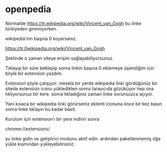 # openpedia

Normalde https://tr.wikipedia.org/wiki/Vincent_van_Gogh  bu linke türkiyeden giremiyorken.

wikipedia'nın başına 0 koyarsanız.

https://tr.0wikipedia.org/wiki/Vincent_van_Gogh

Şeklinde o zaman siteye erişim sağlayabiliyorsunuz.

Tıklayıp bir süre bekleyip sonra linkin başına 0 eklemeye  üşendiğim için böyle bir extension yazdım.

Extension şöyle çalışıyor. mesela bir yerde wikipedia linki gördüğünüz bir sitede extension iconu yükledikten sonra
tarayıcıda gözüküyor hep ona tıklıyorsunuz bir kere. sonra tıkladığınız zaman linke sorunsuzca açıyor.

Yani kısaca bir wikipedia linki görürseniz eklenti iconuna önce bir kez basın sonra linke tıklayın bu kadar basit.


Kurulum için extension'ı bir yere indirin sonra

chrome://extensions/

şu linke gidin ve geliştirici modunu aktif edin. ardından paketlenmemiş öğe yükle kısmından yükleyebilirsiniz.
